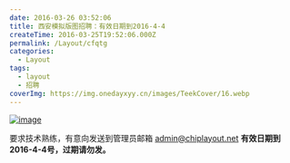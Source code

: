 ```yaml
---
date: 2016-03-26 03:52:06
title: 西安模拟版图招聘：有效日期到2016-4-4
createTime: 2016-03-25T19:52:06.000Z
permalink: /Layout/cfqtg
categories:
  - Layout
tags:
  - layout
  - 招聘
coverImg: https://img.onedayxyy.cn/images/TeekCover/16.webp
---
```


[![image](/public/2016/03/mmexport1459424195174.jpeg)](/public/2016/03/mmexport1459424195174.jpeg) 

要求技术熟练，有意向发送到管理员邮箱 admin@chiplayout.net 
**有效日期到2016-4-4号，过期请勿发。**
